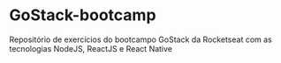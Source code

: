 # GoStack-bootcamp
Repositório de exercícios do bootcampo GoStack da Rocketseat com as tecnologias NodeJS, ReactJS e React Native
